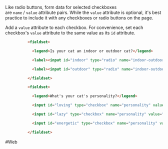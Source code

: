 Like radio buttons, form data for selected checkboxes are `name` / `value` attribute pairs. While the `value` attribute is optional, it's best practice to include it with any checkboxes or radio buttons on the page.

Add a `value` attribute to each checkbox. For convenience, set each checkbox's `value` attribute to the same value as its `id` attribute.

```html
          <fieldset>

            <legend>Is your cat an indoor or outdoor cat?</legend>

            <label><input id="indoor" type="radio" name="indoor-outdoor" value="indoor"> Indoor</label>

            <label><input id="outdoor" type="radio" name="indoor-outdoor" value="outdoor"> Outdoor</label>

          </fieldset>

          <fieldset>

            <legend>What's your cat's personality?</legend>

            <input id="loving" type="checkbox" name="personality" value="loving"> <label for="loving">Loving</label>

            <input id="lazy" type="checkbox" name="personality" value="lazy"> <label for="lazy">Lazy</label>

            <input id="energetic" type="checkbox" name="personality" value="energetic"> <label for="energetic"> Energetic</label>

          </fieldset>
```


#Web